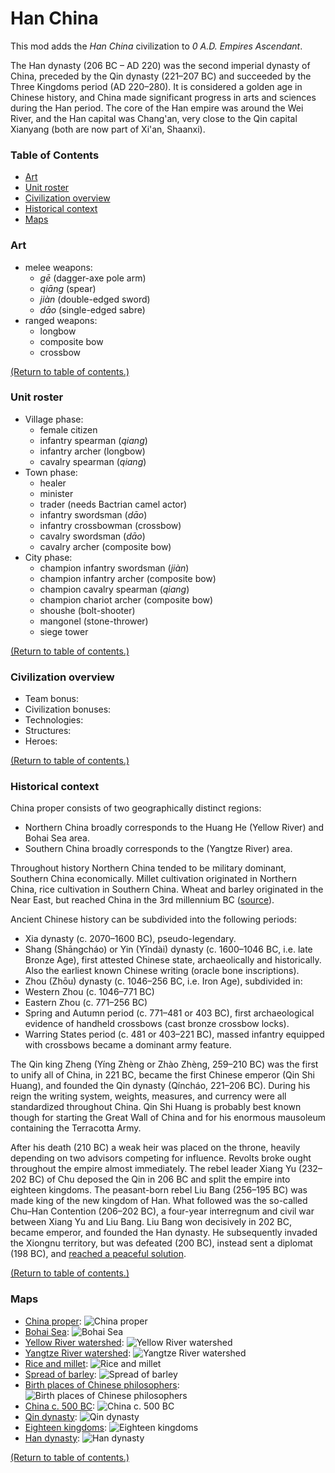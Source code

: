 # Han China
This mod adds the *Han China* civilization to *0 A.D. Empires Ascendant*.

The Han dynasty (206 BC – AD 220) was the second imperial dynasty of China, preceded by the Qin dynasty (221–207 BC) and succeeded by the Three Kingdoms period (AD 220–280). It is considered a golden age in Chinese history, and China made significant progress in arts and sciences during the Han period. The core of the Han empire was around the Wei River, and the Han capital was Chang'an, very close to the Qin capital Xianyang (both are now part of Xi'an, Shaanxi).

### Table of Contents
* [Art](https://github.com/0ADMods/han_china#art)
* [Unit roster](https://github.com/0ADMods/han_china#unit-roster)
* [Civilization overview](https://github.com/0ADMods/han_china#civilization-overview)
* [Historical context](https://github.com/0ADMods/han_china#historical-context)
* [Maps](https://github.com/0ADMods/han_china#maps)

### Art
* melee weapons:
  * *gē* (dagger-axe pole arm)
  * *qiāng* (spear)
  * *jiàn* (double-edged sword)
  * *dāo* (single-edged sabre)
* ranged weapons:
  * longbow
  * composite bow
  * crossbow

[(Return to table of contents.)](https://github.com/0ADMods/han_china#table-of-contents)

### Unit roster
* Village phase:
  * female citizen
  * infantry spearman (*qiang*)
  * infantry archer (longbow)
  * cavalry spearman (*qiang*)
* Town phase:
  * healer
  * minister
  * trader (needs Bactrian camel actor)
  * infantry swordsman (*dāo*)
  * infantry crossbowman (crossbow)
  * cavalry swordsman (*dāo*)
  * cavalry archer (composite bow)
* City phase:
  * champion infantry swordsman (*jiàn*)
  * champion infantry archer (composite bow)
  * champion cavalry spearman (*qiang*)
  * champion chariot archer (composite bow)
  * shoushe (bolt-shooter)
  * mangonel (stone-thrower)
  * siege tower

[(Return to table of contents.)](https://github.com/0ADMods/han_china#table-of-contents)

### Civilization overview
* Team bonus:
* Civilization bonuses:
* Technologies:
* Structures:
* Heroes:

[(Return to table of contents.)](https://github.com/0ADMods/han_china#table-of-contents)

### Historical context
China proper consists of two geographically distinct regions:
* Northern China broadly corresponds to the Huang He (Yellow River) and Bohai Sea area.
* Southern China broadly corresponds to the (Yangtze River) area.

Throughout history Northern China tended to be military dominant, Southern China economically. Millet cultivation originated in Northern China, rice cultivation in Southern China. Wheat and barley originated in the Near East, but reached China in the 3rd millennium BC ([source](https://journals.plos.org/plosone/article?id=10.1371/journal.pone.0196652)).

Ancient Chinese history can be subdivided into the following periods:
* Xia dynasty (c. 2070–1600 BC), pseudo-legendary.
* Shang (Shāngcháo) or Yin (Yīndài) dynasty (c. 1600–1046 BC, i.e. late Bronze Age), first attested Chinese state, archaeolically and historically. Also the earliest known Chinese writing (oracle bone inscriptions).
* Zhou (Zhōu) dynasty (c. 1046–256 BC, i.e. Iron Age), subdivided in:
* Western Zhou (c. 1046–771 BC)
* Eastern Zhou (c. 771–256 BC)
* Spring and Autumn period (c. 771–481 or 403 BC), first archaeological evidence of handheld crossbows (cast bronze crossbow locks).
* Warring States period (c. 481 or 403–221 BC), massed infantry equipped with crossbows became a dominant army feature.

The Qin king Zheng (Yíng Zhèng or Zhào Zhèng, 259–210 BC) was the first to unify all of China, in 221 BC, became the first Chinese emperor (Qin Shi Huang), and founded the Qin dynasty (Qíncháo, 221–206 BC). During his reign the writing system, weights, measures, and currency were all standardized throughout China. Qin Shi Huang is probably best known though for starting the Great Wall of China and for his enormous mausoleum containing the Terracotta Army.

After his death (210 BC) a weak heir was placed on the throne, heavily depending on two advisors competing for influence. Revolts broke ought throughout the empire almost immediately. The rebel leader Xiang Yu (232–202 BC) of Chu deposed the Qin in 206 BC and split the empire into eighteen kingdoms.
The peasant-born rebel Liu Bang (256–195 BC) was made king of the new kingdom of Han. What followed was the so-called Chu–Han Contention (206–202 BC), a four-year interregnum and civil war between Xiang Yu and Liu Bang. Liu Bang won decisively in 202 BC, became emperor, and founded the Han dynasty.
He subsequently invaded the Xiongnu territory, but was defeated (200 BC), instead sent a diplomat (198 BC), and [reached a peaceful solution](https://en.wikipedia.org/wiki/Battle_of_Baideng#Aftermath).

[(Return to table of contents.)](https://github.com/0ADMods/han_china#table-of-contents)

### Maps

* [China proper](https://commons.wikimedia.org/wiki/File:Eastern_China_blank_relief_map.svg):
![China proper](https://upload.wikimedia.org/wikipedia/commons/thumb/a/ac/Eastern_China_blank_relief_map.svg/920px-Eastern_China_blank_relief_map.svg.png)
* [Bohai Sea](https://commons.wikimedia.org/wiki/File:Bohaiseamap2.png):
![Bohai Sea](https://upload.wikimedia.org/wikipedia/commons/0/03/Bohaiseamap2.png)
* [Yellow River watershed](https://commons.wikimedia.org/wiki/File:Yellowrivermap.jpg):
![Yellow River watershed](https://upload.wikimedia.org/wikipedia/commons/8/8b/Yellowrivermap.jpg)
* [Yangtze River watershed](https://commons.wikimedia.org/wiki/File:Yangtze_River_drainage_basin_map.svg):
![Yangtze River watershed](https://upload.wikimedia.org/wikipedia/commons/thumb/5/52/Yangtze_River_drainage_basin_map.svg/1280px-Yangtze_River_drainage_basin_map.svg.png)
* [Rice and millet](https://commons.wikimedia.org/wiki/File:Spatial_distribution_of_rice,_millet_and_mixed_farming_sites_with_a_boundary_of_rice_and_millet_and_possible_centers_of_agriculture.png):
![Rice and millet](https://upload.wikimedia.org/wikipedia/commons/8/8a/Spatial_distribution_of_rice%2C_millet_and_mixed_farming_sites_with_a_boundary_of_rice_and_millet_and_possible_centers_of_agriculture.png)
* [Spread of barley](https://commons.wikimedia.org/wiki/File:Genetic_analysis_on_the_spread_of_barley_from_9000_to_2000_BCE.jpg):
![Spread of barley](https://upload.wikimedia.org/wikipedia/commons/9/97/Genetic_analysis_on_the_spread_of_barley_from_9000_to_2000_BCE.jpg)
* [Birth places of Chinese philosophers](https://commons.wikimedia.org/wiki/File:Birth_Places_of_Chinese_Philosophers.png):
![Birth places of Chinese philosophers](https://upload.wikimedia.org/wikipedia/commons/2/23/Birth_Places_of_Chinese_Philosophers.png)
* [China c. 500 BC](https://commons.wikimedia.org/wiki/File:Chinese_plain_5c._BC-en.svg):
![China c. 500 BC](https://upload.wikimedia.org/wikipedia/commons/thumb/c/ca/Chinese_plain_5c._BC-en.svg/1280px-Chinese_plain_5c._BC-en.svg.png)
* [Qin dynasty](https://commons.wikimedia.org/wiki/File:Qin_Dynasty.png):
![Qin dynasty](https://upload.wikimedia.org/wikipedia/commons/1/17/Qin_Dynasty.png)
* [Eighteen kingdoms](https://commons.wikimedia.org/wiki/File:Eighteen_Kingdoms.png):
![Eighteen kingdoms](https://upload.wikimedia.org/wikipedia/commons/1/10/Eighteen_Kingdoms.png)
* [Han dynasty](https://commons.wikimedia.org/wiki/File:Han_dynasty_Kingdoms_195_BC.png):
![Han dynasty](https://upload.wikimedia.org/wikipedia/commons/a/a2/Han_dynasty_Kingdoms_195_BC.png)

[(Return to table of contents.)](https://github.com/0ADMods/han_china#table-of-contents)

